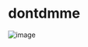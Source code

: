 # dontdmme

![image](https://user-images.githubusercontent.com/47014056/163735155-5459de98-db88-49f9-be6a-dff81a635499.png)
